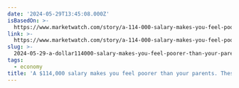 ```yaml
---
date: '2024-05-29T13:45:08.000Z'
isBasedOn: >-
  https://www.marketwatch.com/story/a-114-000-salary-makes-you-feel-poorer-than-your-parents-these-6-metrics-show-why-9d313c79?mod=mw_rss_topstories
link: >-
  https://www.marketwatch.com/story/a-114-000-salary-makes-you-feel-poorer-than-your-parents-these-6-metrics-show-why-9d313c79?mod=mw_rss_topstories
slug: >-
  2024-05-29-a-dollar114000-salary-makes-you-feel-poorer-than-your-parents-these-6-metrics
tags:
  - economy
title: 'A $114,000 salary makes you feel poorer than your parents. These 6 metrics '
---
```

 
